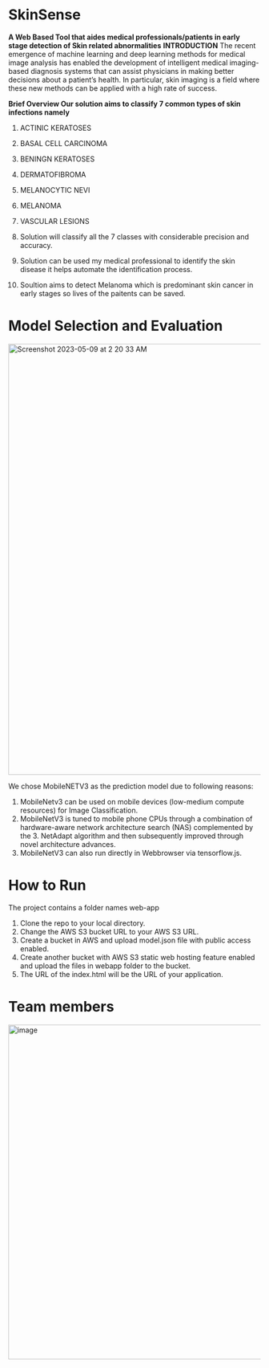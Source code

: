 # SkinSense
__A Web Based Tool that aides medical professionals/patients in early stage detection of Skin related abnormalities__
__INTRODUCTION__ 
The recent emergence of machine learning and deep learning methods for medical image analysis has enabled the development of intelligent medical imaging-based diagnosis systems that can assist physicians in making better decisions about a patient’s health. In particular, skin imaging is a field where these new methods can be applied with a high rate of success.

__Brief Overview Our solution aims to classify 7 common types of skin infections namely__

1. ACTINIC KERATOSES
2. BASAL CELL CARCINOMA
3. BENINGN KERATOSES
4. DERMATOFIBROMA
5. MELANOCYTIC NEVI
6. MELANOMA
7. VASCULAR LESIONS

1. Solution will classify all the 7 classes with considerable precision and accuracy.
2. Solution can be used my medical professional to identify the skin disease it helps automate the identification process.
3. Soultion aims to detect Melanoma which is predominant skin cancer in early stages so lives of the paitents can be saved.

# Model Selection and Evaluation

<img width="859" alt="Screenshot 2023-05-09 at 2 20 33 AM" src="https://github.com/DHRUV6029/SkinSense/assets/71836462/acbbab3a-7add-4b6f-812a-8c39182ebd9d">

We chose MobileNETV3 as the prediction model due to following reasons:

1. MobileNetv3 can be used on mobile devices (low-medium compute resources) for Image Classification.
2. MobileNetV3 is tuned to mobile phone CPUs through a combination of hardware-aware network architecture search (NAS) complemented by the 3. NetAdapt algorithm and then subsequently improved through novel architecture advances.
4. MobileNetV3 can also run directly in Webbrowser via tensorflow.js.






# How to Run
The project contains a folder names web-app
1. Clone the repo to your local directory.
2. Change the AWS S3 bucket URL to your AWS S3 URL.
3. Create a bucket in AWS and upload model.json file with public access enabled.
4. Create another bucket with AWS S3 static web hosting feature enabled and upload the files in webapp folder to the bucket.
5. The URL of the index.html will be the URL of your application.


# Team members
<img width="667" alt="image" src="https://github.com/DHRUV6029/SkinSense/assets/71836462/3281ad1f-c3fb-4645-b3d6-debd2c185381">







